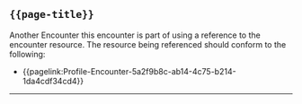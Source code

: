## <code>{{page-title}}</code>

Another Encounter this encounter is part of using a reference to the encounter resource. The resource being referenced should conform to the following:  
- {{pagelink:Profile-Encounter-5a2f9b8c-ab14-4c75-b214-1da4cdf34cd4}}
---

